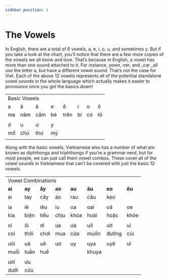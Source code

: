 ```yaml
---
sidebar_position: 3
---
```


# The Vowels

In English, there are a total of 6 vowels, a, e, i, o, u, and sometimes y. But if you take a look at the chart, you’ll notice that there are a few more copies of the vowels we all know and love. That’s because in English, a vowel has more than one sound attached to it. For instance, _yawn_, _ran_, and _car _all use the letter a, but have a different vowel sound. That’s not the case for Viet. Each of the above 12 vowels represents all of the potential standalone vowel sounds in the whole language which actually makes it easier to pronounce once you get the basics down!


<table>
  <tr>
   <td colspan="8" >Basic Vowels
   </td>
  </tr>
  <tr>
   <td>a
   </td>
   <td>ă
   </td>
   <td>â
   </td>
   <td>e
   </td>
   <td>ê
   </td>
   <td>i
   </td>
   <td>o
   </td>
   <td>ô
   </td>
  </tr>
  <tr>
   <td>ma
   </td>
   <td>năm
   </td>
   <td>cầm
   </td>
   <td>bé
   </td>
   <td>trên
   </td>
   <td>bí
   </td>
   <td>cỏ
   </td>
   <td>tô
   </td>
  </tr>
  <tr>
   <td>
   </td>
   <td>
   </td>
   <td>
   </td>
   <td>
   </td>
   <td>
   </td>
   <td>
   </td>
   <td>
   </td>
   <td>
   </td>
  </tr>
  <tr>
   <td>ơ
   </td>
   <td>u
   </td>
   <td>ư
   </td>
   <td>y
   </td>
   <td>
   </td>
   <td>
   </td>
   <td>
   </td>
   <td>
   </td>
  </tr>
  <tr>
   <td>mỡ
   </td>
   <td>chú
   </td>
   <td>thư
   </td>
   <td>mỹ
   </td>
   <td>
   </td>
   <td>
   </td>
   <td>
   </td>
   <td>
   </td>
  </tr>
  <tr>
   <td>
   </td>
   <td>
   </td>
   <td>
   </td>
   <td>
   </td>
   <td>
   </td>
   <td>
   </td>
   <td>
   </td>
   <td>
   </td>
  </tr>
</table>


Along with the basic vowels, Vietnamese also has a number of what are known as diphthongs and triphthongs if you’re a grammar nerd, but for most people, we can just call them vowel combos. These cover all of the vowel sounds in Vietnamese that can’t be covered with just the basic 12 vowels. 


<table>
  <tr>
   <td colspan="8" >Vowel Combinations 
   </td>
  </tr>
  <tr>
   <td><strong>ai</strong>
   </td>
   <td><strong>ay</strong>
   </td>
   <td><strong>ây</strong>
   </td>
   <td><strong>ao</strong>
   </td>
   <td><strong>au</strong>
   </td>
   <td><strong>âu</strong>
   </td>
   <td><strong>eo</strong>
   </td>
   <td><strong>êu</strong>
   </td>
  </tr>
  <tr>
   <td>ai
   </td>
   <td>tay
   </td>
   <td>cây
   </td>
   <td>áo
   </td>
   <td>rau
   </td>
   <td>câu
   </td>
   <td>kẹo
   </td>
   <td>
   </td>
  </tr>
  <tr>
   <td>
   </td>
   <td>
   </td>
   <td>
   </td>
   <td>
   </td>
   <td>
   </td>
   <td>
   </td>
   <td>
   </td>
   <td>
   </td>
  </tr>
  <tr>
   <td>ia
   </td>
   <td>iê
   </td>
   <td>iêu
   </td>
   <td>iu
   </td>
   <td>oa
   </td>
   <td>oai
   </td>
   <td>oă
   </td>
   <td>oe
   </td>
  </tr>
  <tr>
   <td>kia
   </td>
   <td>biện
   </td>
   <td>tiếu
   </td>
   <td>chịu
   </td>
   <td>khóa
   </td>
   <td>hoài
   </td>
   <td>hoặc
   </td>
   <td>khỏe
   </td>
  </tr>
  <tr>
   <td>
   </td>
   <td>
   </td>
   <td>
   </td>
   <td>
   </td>
   <td>
   </td>
   <td>
   </td>
   <td>
   </td>
   <td>
   </td>
  </tr>
  <tr>
   <td>oi
   </td>
   <td>ôi
   </td>
   <td>ơi
   </td>
   <td>ua
   </td>
   <td>ưa
   </td>
   <td>uô
   </td>
   <td>ươ
   </td>
   <td>ui
   </td>
  </tr>
  <tr>
   <td>coi
   </td>
   <td>thôi
   </td>
   <td>chơi
   </td>
   <td>mua
   </td>
   <td>cửa
   </td>
   <td>muốn
   </td>
   <td>đường
   </td>
   <td>cúi
   </td>
  </tr>
  <tr>
   <td>
   </td>
   <td>
   </td>
   <td>
   </td>
   <td>
   </td>
   <td>
   </td>
   <td>
   </td>
   <td>
   </td>
   <td>
   </td>
  </tr>
  <tr>
   <td>uôi
   </td>
   <td>uâ
   </td>
   <td>uê
   </td>
   <td>uơ
   </td>
   <td>uy
   </td>
   <td>uya
   </td>
   <td>uyê
   </td>
   <td>ưi
   </td>
  </tr>
  <tr>
   <td>muối
   </td>
   <td>tuần
   </td>
   <td>huế
   </td>
   <td>
   </td>
   <td>
   </td>
   <td>khuya
   </td>
   <td>
   </td>
   <td>
   </td>
  </tr>
  <tr>
   <td>
   </td>
   <td>
   </td>
   <td>
   </td>
   <td>
   </td>
   <td>
   </td>
   <td>
   </td>
   <td>
   </td>
   <td>
   </td>
  </tr>
  <tr>
   <td>ươi
   </td>
   <td>ưu
   </td>
   <td>
   </td>
   <td>
   </td>
   <td>
   </td>
   <td>
   </td>
   <td>
   </td>
   <td>
   </td>
  </tr>
  <tr>
   <td>dưới
   </td>
   <td>cứu
   </td>
   <td>
   </td>
   <td>
   </td>
   <td>
   </td>
   <td>
   </td>
   <td>
   </td>
   <td>
   </td>
  </tr>
</table>